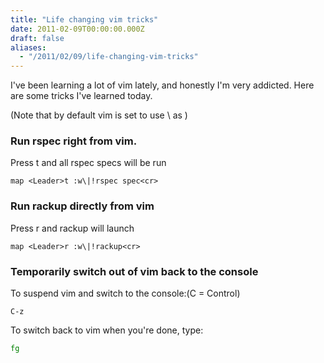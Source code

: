 ```yaml
---
title: "Life changing vim tricks"
date: 2011-02-09T00:00:00.000Z
draft: false
aliases:
  - "/2011/02/09/life-changing-vim-tricks"
---
```

I've been learning a lot of vim lately, and honestly I'm very addicted. Here are some tricks I've learned today.

(Note that by default vim is set to use \ as <Leader>)</p>

### Run rspec right from vim.

Press <Leader>t and all rspec specs will be run

```vim
map <Leader>t :w\|!rspec spec<cr>
```

### Run rackup directly from vim

Press <Leader>r and rackup will launch

```vim
map <Leader>r :w\|!rackup<cr>
```

### Temporarily switch out of vim back to the console

To suspend vim and switch to the console:(C = Control)

```vim
C-z
```

To switch back to vim when you're done, type:

```bash
fg
```